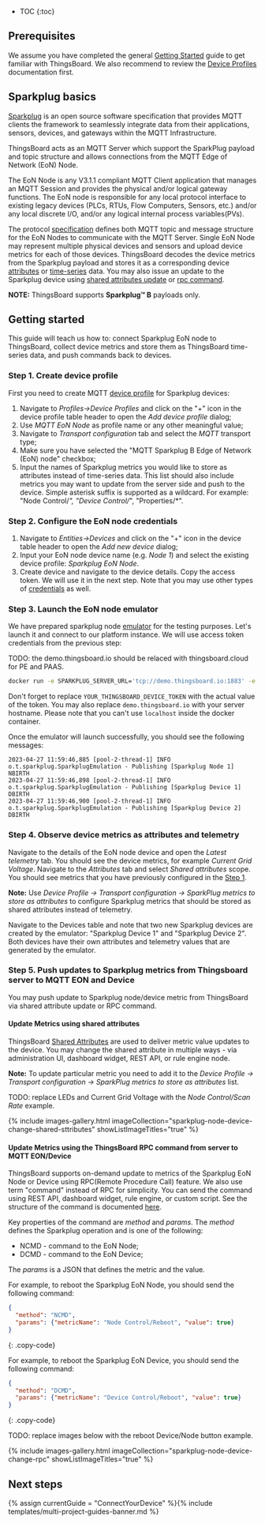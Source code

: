 
* TOC
{:toc}

## Prerequisites

We assume you have completed the general [Getting Started](/docs/{{docsPrefix}}getting-started-guides/helloworld/) guide
to get familiar with ThingsBoard. We also recommend to review the [Device Profiles](/docs/{{docsPrefix}}user-guide/device-profiles/) documentation first.

## Sparkplug basics

[Sparkplug](https://sparkplug.eclipse.org/) is an open source software specification that provides MQTT clients the framework 
to seamlessly integrate data from their applications, sensors, devices, and gateways within the MQTT Infrastructure.

ThingsBoard acts as an MQTT Server which support the SparkPlug payload and topic structure and allows connections from the 
MQTT Edge of Network (EoN) Node.

The EoN Node is any V3.1.1 compliant MQTT Client application that manages an MQTT Session and provides the physical and/or 
logical gateway functions. The EoN node is responsible for any local protocol interface to existing legacy devices 
(PLCs, RTUs, Flow Computers, Sensors, etc.) and/or any local discrete I/O, and/or any logical internal process variables(PVs).

The protocol [specification](https://sparkplug.eclipse.org/specification/version/2.2/documents/sparkplug-specification-2.2.pdf) 
defines both MQTT topic and message structure for the EoN Nodes to communicate with the MQTT Server.
Single EoN Node may represent multiple physical devices and sensors and upload device metrics for each of those devices.
ThingsBoard decodes the device metrics from the Sparkplug payload and stores it as a corresponding device 
[attributes](/docs/{{docsPrefix}}user-guide/attributes/) or [time-series](/docs/{{docsPrefix}}user-guide/telemetry/) data. 
You may also issue an update to the Sparkplug device using 
[shared attributes update](#update-metrics-from-shared-attributes-to-mqtt-eondevice) or 
[rpc command](#update-metrics--using-the-thingsboard-rpc-command-from-server-to-mqtt-eondevice).

**NOTE:** ThingsBoard supports **Sparkplug™ B** payloads only. 

## Getting started

This guide will teach us how to: connect Sparkplug EoN node to ThingsBoard, 
collect device metrics and store them as ThingsBoard time-series data, 
and push commands back to devices.  

### Step 1. Create device profile

First you need to create MQTT [device profile](/docs/{{docsPrefix}}user-guide/device-profiles/) for Sparkplug devices:

1. Navigate to *Profiles->Device Profiles* and click on the "+" icon in the device profile table header to open the *Add device profile* dialog;
2. Use *MQTT EoN Node* as profile name or any other meaningful value;
3. Navigate to *Transport configuration* tab and select the *MQTT* transport type;
4. Make sure you have selected the "MQTT Sparkplug B Edge of Network (EoN) node" checkbox;
5. Input the names of Sparkplug metrics you would like to store as attributes instead of time-series data. 
   This list should also include metrics you may want to update from the server side and push to the device.
   Simple asterisk suffix is supported as a wildcard. For example: "Node Control/*", "Device Control/*", "Properties/*".  
   
### Step 2. Configure the EoN node credentials

1. Navigate to *Entities->Devices* and click on the "+" icon in the device table header to open the *Add new device* dialog;
2. Input your EoN node device name (e.g. *Node 1*) and select the existing device profile: *Sparkplug EoN Node*.
3. Create device and navigate to the device details. Copy the access token. We will use it in the next step. Note that you may use other types of [credentials](/docs/{{docsPrefix}}user-guide/device-credentials/) as well.

### Step 3. Launch the EoN node emulator

We have prepared sparkplug node [emulator](https://github.com/thingsboard/sparkplug-emulator) for the testing purposes.
Let's launch it and connect to our platform instance. We will use access token credentials from the previous step:

TODO: the demo.thingsboard.io should be relaced with thingsboard.cloud for PE and PAAS.

```bash
docker run -e SPARKPLUG_SERVER_URL='tcp://demo.thingsboard.io:1883' -e SPARKPLUG_CLIENT_MQTT_USERNAME='YOUR_THINGSBOARD_DEVICE_TOKEN' thingsboard/tb-sparkplug-emulator:latest
```

Don't forget to replace <code>YOUR_THINGSBOARD_DEVICE_TOKEN</code> with the actual value of the token. 
You may also replace <code>demo.thingsboard.io</code> with your server hostname. 
Please note that you can't use <code>localhost</code> inside the docker container.

Once the emulator will launch successfully, you should see the following messages:

```shell
2023-04-27 11:59:46,885 [pool-2-thread-1] INFO  o.t.sparkplug.SparkplugEmulation - Publishing [Sparkplug Node 1] NBIRTH
2023-04-27 11:59:46,898 [pool-2-thread-1] INFO  o.t.sparkplug.SparkplugEmulation - Publishing [Sparkplug Device 1] DBIRTH
2023-04-27 11:59:46,900 [pool-2-thread-1] INFO  o.t.sparkplug.SparkplugEmulation - Publishing [Sparkplug Device 2] DBIRTH
```

### Step 4. Observe device metrics as attributes and telemetry

Navigate to the details of the EoN node device and open the *Latest telemetry* tab. You should see the device metrics, for example *Current Grid Voltage*.
Navigate to the *Attributes* tab and select *Shared attributes* scope. You should see metrics that you have previously configured in the [Step 1](#step-1-create-device-profile).

**Note:** Use *Device Profile -> Transport configuration -> SparkPlug metrics to store as attributes* to configure Sparkplug metrics that should be stored as shared attributes instead of telemetry.

Navigate to the Devices table and note that two new Sparkplug devices are created by the emulator: "Sparkplug Device 1" and "Sparkplug Device 2". 
Both devices have their own attributes and telemetry values that are generated by the emulator.  

### Step 5. Push updates to Sparkplug metrics from Thingsboard server to MQTT EON and Device

You may push update to Sparkplug node/device metric from ThingsBoard via shared attribute update or RPC command. 

#### Update Metrics using shared attributes

ThingsBoard [Shared Attributes](docs/{{docsPrefix}}user-guide/attributes/#shared-attributes) are used to deliver metric value updates to the device.
You may change the shared attribute in multiple ways - via administration UI, dashboard widget, REST API, or rule engine node.

**Note:** To update particular metric you need to add it to the *Device Profile -> Transport configuration -> SparkPlug metrics to store as attributes* list.

TODO: replace LEDs and Current Grid Voltage with the *Node Control/Scan Rate* example.

{% include images-gallery.html imageCollection="sparkplug-node-device-change-shared-sttributes" showListImageTitles="true" %}

#### Update Metrics  using the ThingsBoard RPC command from server to MQTT EON/Device

ThingsBoard supports on-demand update to metrics of the Sparkplug EoN Node or Device using RPC(Remote Procedure Call) feature. We also use term "command" instead of RPC for simplicity.
You can send the command using REST API, dashboard widget, rule engine, or custom script.
See the structure of the command is documented [here](/docs/{{docsPrefix}}user-guide/rpc/#server-side-rpc).

Key properties of the command are *method* and *params*.
The *method* defines the Sparkplug operation and is one of the following:

 * NCMD - command to the EoN Node;
 * DCMD - command to the EoN Device;

The *params* is a JSON that defines the metric and the value.

For example, to reboot the Sparkplug EoN Node, you should send the following command:
  
  ```json
  {
    "method": "NCMD",
    "params": {"metricName": "Node Control/Reboot", "value": true}
  }
  ```
  {: .copy-code}

For example, to reboot the Sparkplug EoN Device, you should send the following command: 

  ```json
  {
    "method": "DCMD",
    "params": {"metricName": "Device Control/Reboot", "value": true}
  }
  ```
  {: .copy-code}

TODO: replace images below with the reboot Device/Node button example.

{% include images-gallery.html imageCollection="sparkplug-node-device-change-rpc" showListImageTitles="true" %}


## Next steps

{% assign currentGuide = "ConnectYourDevice" %}{% include templates/multi-project-guides-banner.md %}